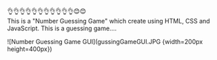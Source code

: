 👌👌👌👌👌👌👌👌👌👌👌😊😊                                                                         
This is a "Number Guessing Game" which create using HTML, CSS and JavaScript.
This is a guessing game....

![Number Guessing Game GUI](gussingGameGUI.JPG {width=200px height=400px})
